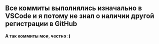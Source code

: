 ## Все коммиты выполнялись изначально в VSCode и я потому не знал о наличии другой регистрации в GitHub
**А так коммиты мои, честно :)**
